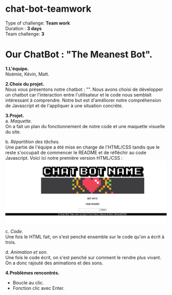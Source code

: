 # chat-bot-teamwork
Type of challenge: **Team work**  
Duration : **3 days**  
Team challenge: **3**

# **Our ChatBot : "The Meanest Bot".** 
**1.L'équipe.**
 </br>Noémie, Kévin, Matt.

**2.Choix du projet.**
</br>Nous vous présentons notre chatbot : "". 
Nous avons choisi de développer un chatbot car l'interaction entre l'utilisateur et le code nous semblait intéressant à comprendre. 
Notre but est d'améliorer notre compréhension de Javascript et de l'appliquer à une situation concrète.

**3.Projet.**
</br>a. *Maquette.*
</br>On a fait un plan du fonctionnement de notre code et une maquette visuelle du site.

b. *Répartition des tâches.*
</br>Une partie de l'équipe a été mise en charge de l'HTML/CSS tandis que le reste s'occupait de commencer le README et de réfléchir au code Javascript.
Voici ici notre première version HTML/CSS :
![HTML prototype du projet](assets/images/prototype_HTML.png)

c. *Code.*
</br>Une fois le HTML fait, on s'est penché ensemble sur le code qu'on a écrit à trois. 

d. *Animation et son.*
</br>Une fois le code écrit, on s'est penché sur comment le rendre plus vivant. On a donc rajouté des animations et des sons.

**4.Problèmes rencontrés.**
- Boucle au clic.
- Fonction clic avec Enter.

